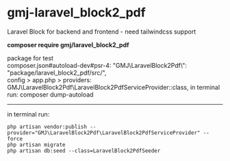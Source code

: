 # gmj-laravel_block2_pdf

Laravel Block for backend and frontend - need tailwindcss support

**composer require gmj/laravel_block2_pdf**

package for test<br>
composer.json#autoload-dev#psr-4: "GMJ\\LaravelBlock2Pdf\\": "package/laravel_block2_pdf/src/",<br>
config > app.php > providers: GMJ\LaravelBlock2Pdf\LaravelBlock2PdfServiceProvider::class,
in terminal run: composer dump-autoload

---

in terminal run:

```
php artisan vendor:publish --provider="GMJ\LaravelBlock2Pdf\LaravelBlock2PdfServiceProvider" --force
php artisan migrate
php artisan db:seed --class=LaravelBlock2PdfSeeder
```
